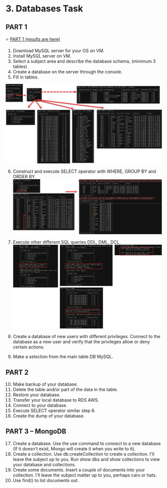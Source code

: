 # 3. Databases Task
## PART 1
:star: [PART 1 (results are here)](https://github.com/Ivan2navI/L1_EPAM/blob/main/3.%20Databases%20Task/TASK%20DB%20-%20Part%201.txt)
1. Download MySQL server for your OS on VM. 
2. Install MySQL server on VM. 
3. Select a subject area and describe the database schema, (minimum 3 tables) 
4. Create a database on the server through the console. 
5. Fill in tables.

![Task1__Q1_5](https://github.com/Ivan2navI/L1_EPAM/blob/main/3.%20Databases%20Task/info_and_pictures/Task1__Q1_5.png)

6. Construct and execute SELECT operator with WHERE, GROUP BY and ORDER BY.
![Task1__Q1_6](https://github.com/Ivan2navI/L1_EPAM/blob/main/3.%20Databases%20Task/info_and_pictures/Task1__Q6.png)

7. Execute other different SQL queries DDL, DML, DCL. 
![Task1__Q7](https://github.com/Ivan2navI/L1_EPAM/blob/main/3.%20Databases%20Task/info_and_pictures/Task1__Q7.png)

8. Create a database of new users with different privileges. Connect to the database as a new user and verify that the privileges allow or deny certain actions. 
9. Make a selection from the main table DB MySQL.

## PART 2 
10. Make backup of your database. 
11. Delete the table and/or part of the data in the table. 
12. Restore your database.
13. Transfer your local database to RDS AWS.
14. Connect to your database.
15. Execute SELECT operator similar step 6.
16. Create the dump of your database.

## PART 3 – MongoDB 
17. Create a database. Use the use command to connect to a new database (If it doesn't exist, Mongo will create it when you write to it). 
18. Create a collection. Use db.createCollection to create a collection. I'll leave the subject up to you. Run show dbs and show collections to view your database and collections. 
19. Create some documents. Insert a couple of documents into your collection. I'll leave the subject matter up to you, perhaps cars or hats. 
20. Use find() to list documents out. 
